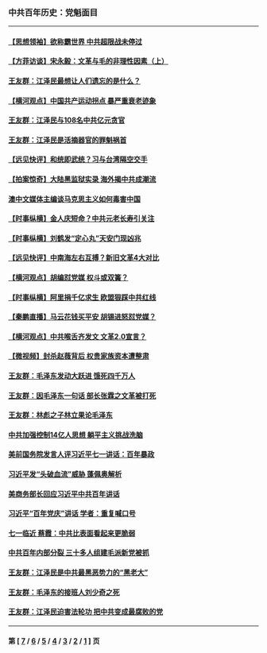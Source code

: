 ### 中共百年历史：党魁面目
---
#### [【思想领袖】欲称霸世界 中共超限战未停过](../../pages/nf1176107/n13745142.md?11200430) 
#### [【方菲访谈】宋永毅：文革与毛的非理性因素（上）](../../pages/nf1176107/n13469956.md?11200430) 
#### [王友群：江泽民最想让人们遗忘的是什么？](../../pages/nf1176107/n13408949.md?11200430) 
#### [【横河观点】中国共产运动拐点 暴严重衰老迹象](../../pages/nf1176107/n13388333.md?11200430) 
#### [王友群：江泽民与108名中共亿元贪官](../../pages/nf1176107/n13352358.md?11200430) 
#### [王友群：江泽民是活摘器官的罪魁祸首](../../pages/nf1176107/n13336903.md?11200430) 
#### [【远见快评】和统即武统？习与台湾隔空交手](../../pages/nf1176107/n13297739.md?11200430) 
#### [【拍案惊奇】大陆黑监狱实录 海外揭中共成潮流](../../pages/nf1176107/n13288853.md?11200430) 
#### [澳中文媒体主编谈马克思主义如何毒害中国](../../pages/nf1176107/n13257387.md?11200430) 
#### [【时事纵横】金人庆短命？中共元老长寿引关注](../../pages/nf1176107/n13217934.md?11200430) 
#### [【时事纵横】刘鹤发“定心丸”天安门现凶兆](../../pages/nf1176107/n13215416.md?11200430) 
#### [【远见快评】中南海左右互搏？新旧文革4大对比](../../pages/nf1176107/n13214745.md?11200430) 
#### [【横河观点】胡编怼党媒 权斗或双簧？](../../pages/nf1176107/n13210864.md?11200430) 
#### [【时事纵横】阿里捐千亿求生 欧盟狠踩中共红线](../../pages/nf1176107/n13206431.md?11200430) 
#### [【秦鹏直播】马云花钱买平安 胡锡进怒怼党媒？](../../pages/nf1176107/n13206392.md?11200430) 
#### [【横河观点】中共喉舌齐发文 文革2.0宣言？](../../pages/nf1176107/n13201248.md?11200430) 
#### [【微视频】封杀赵薇背后 权贵家族资本遭整肃](../../pages/nf1176107/n13197798.md?11200430) 
#### [王友群：毛泽东发动大跃进 饿死四千万人](../../pages/nf1176107/n13177158.md?11200430) 
#### [王友群：因毛泽东一句话 部长张霖之文革被打死](../../pages/nf1176107/n13161711.md?11200430) 
#### [王友群：林彪之子林立果论毛泽东](../../pages/nf1176107/n13128622.md?11200430) 
#### [中共加强控制14亿人思想 躺平主义挑战洗脑](../../pages/nf1176107/n13094299.md?11200430) 
#### [美前国务院发言人评习近平七一讲话：百年暴政](../../pages/nf1176107/n13066986.md?11200430) 
#### [习近平发“头破血流”威胁 蓬佩奥解析](../../pages/nf1176107/n13063604.md?11200430) 
#### [美商务部长回应习近平中共百年讲话](../../pages/nf1176107/n13062903.md?11200430) 
#### [习近平“百年党庆”讲话 学者：重复喊口号](../../pages/nf1176107/n13061411.md?11200430) 
#### [七一临近 蔡霞：中共比表面看起来更脆弱](../../pages/nf1176107/n13056418.md?11200430) 
#### [中共百年内部分裂 三十多人组建毛派新党被抓](../../pages/nf1176107/n13044023.md?11200430) 
#### [王友群：江泽民是中共最黑恶势力的“黑老大”](../../pages/nf1176107/n13022180.md?11200430) 
#### [王友群：毛泽东的接班人刘少奇之死](../../pages/nf1176107/n12991772.md?11200430) 
#### [王友群：江泽民迫害法轮功 把中共变成最腐败的党](../../pages/nf1176107/n12947347.md?11200430) 

---
#### 第 [ [7](./7.md?11200430) / [6](./6.md?11200430) / [5](./5.md?11200430) / [4](./4.md?11200430) / [3](./3.md?11200430) / [2](./2.md?11200430) / [1](./1.md?11200430) ] 页
